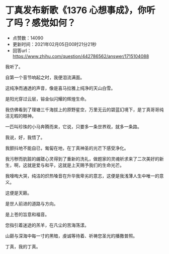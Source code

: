 # 丁真发布新歌《1376 心想事成》，你听了吗？感觉如何？
- 点赞数：14090
- 更新时间：2021年02月05日00时21分21秒
- 回答url：https://www.zhihu.com/question/442786562/answer/1715104088
<body>
 <p data-pid="fXBdhwYc">我听了。</p>
 <p data-pid="MCJIyEhr">自第一个音节响起之时，我便泪流满面。</p>
 <p data-pid="9NIWUfid">这纯净而通透的声音，像是喜马拉雅上纯净的天山白雪。</p>
 <p data-pid="Hppw7Zlx">是阳光穿过云层，镕金似闪耀的辉煌生命。</p>
 <p data-pid="8Uvx8BhV">我仿佛看到了理塘三千海拔上的原野星空，万里无云的碧蓝幻境下，是丁真哥哥纯洁无暇的眼神。</p>
 <p data-pid="oJ_DJT9B">一匹叫珍珠的小马奔腾而来，它说，只要多一条世界观，就多一条路。</p>
 <p data-pid="7gTIJ6hR">我说，好，我悟了。</p>
 <p data-pid="DbSI6TPJ">我颤抖地不能自已，匍匐在地，在丁真神圣的光芒下感受净化。</p>
 <p data-pid="Bl2GTKjO">我污秽而肮脏的龌蹉心灵得到了重新的洗礼，做题家的灵魂祈求来了二次美好的新生，啊，这就是爱与和平，这就是上天赐予我们的生命光芒。</p>
 <p data-pid="DPBlyz_U">我嚎啕大哭，纯洁的炽热嗓音在升华我卑劣的意志，这便是我浅薄人生中唯一的意义。</p>
 <p data-pid="pE89wsbl">这便是天籁。</p>
 <p data-pid="msX7nEQI">是世人前进的道路与方向。</p>
 <p data-pid="FJfwFTFm">是上苍的旨意和福音。</p>
 <p data-pid="hHS_CRIB">您指引着迷途的羔羊，在凡尘的苦海荡漾。</p>
 <p data-pid="qypJgwq4">山巅与深海中每一寸的黑暗，虔诚等待着、祈祷您圣光的播撒普照。</p>
 <p data-pid="zfNq9LSW">丁真，我的丁真。</p>
</body>
